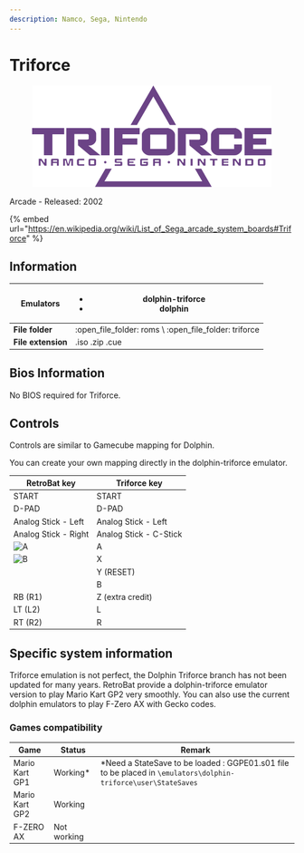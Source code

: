 ```yaml
---
description: Namco, Sega, Nintendo
---
```


# Triforce

<figure><img src="https://raw.githubusercontent.com/fabricecaruso/es-theme-carbon/52ff37c9e265587d006945a2ba695b5a962b3a3d/art/logos/triforce.svg" alt=""><figcaption></figcaption></figure>

Arcade - Released: 2002

{% embed url="https://en.wikipedia.org/wiki/List_of_Sega_arcade_system_boards#Triforce" %}

## Information

| **Emulators**      | <ul><li>dolphin-triforce</li><li>dolphin</li></ul>        |
| ------------------ | --------------------------------------------------------- |
| **File folder**    | :open\_file\_folder: roms \ :open\_file\_folder: triforce |
| **File extension** | .iso .zip .cue                                            |

## Bios Information

No BIOS required for Triforce.

## Controls

Controls are similar to Gamecube mapping for Dolphin.

You can create your own mapping directly in the dolphin-triforce emulator.

| RetroBat key                                                                              | Triforce key             |
| ----------------------------------------------------------------------------------------- | ------------------------ |
| START                                                                                     | START                    |
| D-PAD                                                                                     | D-PAD                    |
| Analog Stick - Left                                                                       | Analog Stick - Left      |
| Analog Stick - Right                                                                      | Analog Stick  - C-Stick  |
| ![A](<../../../../.gitbook/assets/image (1) (2) (1).png>)                                 | A                        |
| ![B](<../../../../.gitbook/assets/image (4) (1).png>)                                     | X                        |
| <img src="../../../../.gitbook/assets/image (3) (1) (2).png" alt="" data-size="original"> | Y (RESET)                |
| <img src="../../../../.gitbook/assets/image (2) (1) (1).png" alt="" data-size="line">     | B                        |
| RB (R1)                                                                                   | Z (extra credit)         |
| LT (L2)                                                                                   | L                        |
| RT (R2)                                                                                   | R                        |

## Specific system information

Triforce emulation is not perfect, the Dolphin Triforce branch has not been updated for many years. RetroBat provide a dolphin-triforce emulator version to play Mario Kart GP2 very smoothly. You can also use the current dolphin emulators to play F-Zero AX with Gecko codes.

### Games compatibility

| Game           | Status      | Remark                                                                                                          |
| -------------- | ----------- | --------------------------------------------------------------------------------------------------------------- |
| Mario Kart GP1 | Working\*   | \*Need a StateSave to be loaded : GGPE01.s01 file to be placed in `\emulators\dolphin-triforce\user\StateSaves` |
| Mario Kart GP2 | Working     |                                                                                                                 |
| F-ZERO AX      | Not working |                                                                                                                 |

